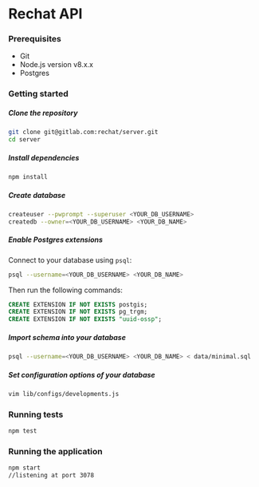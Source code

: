 # Rechat API

### Prerequisites

+ Git
+ Node.js version v8.x.x
+ Postgres

### Getting started

##### Clone the repository

```bash
git clone git@gitlab.com:rechat/server.git
cd server
```

##### Install dependencies

```bash
npm install
```

##### Create database

```bash
createuser --pwprompt --superuser <YOUR_DB_USERNAME>
createdb --owner=<YOUR_DB_USERNAME> <YOUR_DB_NAME>
```

##### Enable Postgres extensions

Connect to your database using `psql`:

```bash
psql --username=<YOUR_DB_USERNAME> <YOUR_DB_NAME>
```

Then run the following commands:

```sql
CREATE EXTENSION IF NOT EXISTS postgis;
CREATE EXTENSION IF NOT EXISTS pg_trgm;
CREATE EXTENSION IF NOT EXISTS "uuid-ossp";
```

##### Import schema into your database

```bash
psql --username=<YOUR_DB_USERNAME> <YOUR_DB_NAME> < data/minimal.sql
```

##### Set configuration options of your database

```bash
vim lib/configs/developments.js
```

### Running tests
```bash
npm test
```

### Running the application
```bash
npm start
//listening at port 3078
```
